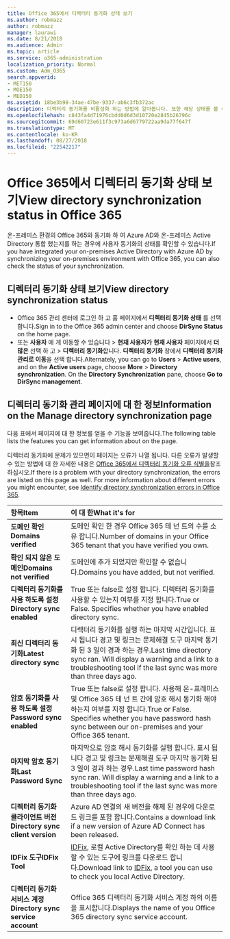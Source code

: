 ```yaml
---
title: Office 365에서 디렉터리 동기화 상태 보기
ms.author: robmazz
author: robmazz
manager: laurawi
ms.date: 8/21/2018
ms.audience: Admin
ms.topic: article
ms.service: o365-administration
localization_priority: Normal
ms.custom: Adm_O365
search.appverid:
- MET150
- MOE150
- MED150
ms.assetid: 18be3b98-34ae-47be-9337-ab6c3fb372ac
description: 디렉터리 동기화를 비활성화 하는 방법에 알아봅니다. 또한 해당 상태를 볼 수 있습니다.
ms.openlocfilehash: c843fa4d71976cbdd0d6d3d10720e2845b26796c
ms.sourcegitcommit: 69d60723e611f3c973a6d6779722aa9da77f647f
ms.translationtype: MT
ms.contentlocale: ko-KR
ms.lasthandoff: 08/27/2018
ms.locfileid: "22542217"
---
```

# <a name="view-directory-synchronization-status-in-office-365"></a><span data-ttu-id="5cafd-104">Office 365에서 디렉터리 동기화 상태 보기</span><span class="sxs-lookup"><span data-stu-id="5cafd-104">View directory synchronization status in Office 365</span></span>
<span data-ttu-id="5cafd-105">온-프레미스 환경의 Office 365와 동기화 하 여 Azure AD와 온-프레미스 Active Directory 통합 했는지를 하는 경우에 사용자 동기화의 상태를 확인할 수 있습니다.</span><span class="sxs-lookup"><span data-stu-id="5cafd-105">If you have integrated your on-premises Active Directory with Azure AD by synchronizing your on-premises environment with Office 365, you can also check the status of your synchronization.</span></span>
  
## <a name="view-directory-synchronization-status"></a><span data-ttu-id="5cafd-106">디렉터리 동기화 상태 보기</span><span class="sxs-lookup"><span data-stu-id="5cafd-106">View directory synchronization status</span></span>
- <span data-ttu-id="5cafd-107">Office 365 관리 센터에 로그인 하 고 홈 페이지에서 **디렉터리 동기화 상태** 를 선택 합니다.</span><span class="sxs-lookup"><span data-stu-id="5cafd-107">Sign in to the Office 365 admin center and choose **DirSync Status** on the home page.</span></span> 
- <span data-ttu-id="5cafd-p102">또는 **사용자** 에 게 이동할 수 있습니다 \> **현재 사용자가** **현재 사용자** 페이지에서 **더 많은** 선택 하 고 \> **디렉터리 동기화**합니다. **디렉터리 동기화** 창에서 **디렉터리 동기화 관리로 이동**을 선택 합니다.</span><span class="sxs-lookup"><span data-stu-id="5cafd-p102">Alternately, you can go to **Users** \> **Active users**, and on the **Active users** page, choose **More** \> **Directory synchronization**. On the **Directory Synchronization** pane, choose **Go to DirSync management**.</span></span>
    
## <a name="information-on-the-manage-directory-synchronization-page"></a><span data-ttu-id="5cafd-110">디렉터리 동기화 관리 페이지에 대 한 정보</span><span class="sxs-lookup"><span data-stu-id="5cafd-110">Information on the Manage directory synchronization page</span></span>

<span data-ttu-id="5cafd-111">다음 표에서 페이지에 대 한 정보를 얻을 수 기능을 보여줍니다.</span><span class="sxs-lookup"><span data-stu-id="5cafd-111">The following table lists the features you can get information about on the page.</span></span>
  
<span data-ttu-id="5cafd-p103">디렉터리 동기화에 문제가 있으면이 페이지는 오류가 나열 됩니다. 다른 오류가 발생할 수 있는 방법에 대 한 자세한 내용은 [Office 365에서 디렉터리 동기화 오류 식별을](identify-directory-synchronization-errors.md)참조 하십시오.</span><span class="sxs-lookup"><span data-stu-id="5cafd-p103">If there is a problem with your directory synchronization, the errors are listed on this page as well. For more information about different errors you might encounter, see [Identify directory synchronization errors in Office 365](identify-directory-synchronization-errors.md).</span></span>
  
|<span data-ttu-id="5cafd-114">**항목**</span><span class="sxs-lookup"><span data-stu-id="5cafd-114">**Item**</span></span>|<span data-ttu-id="5cafd-115">**이 대 한**</span><span class="sxs-lookup"><span data-stu-id="5cafd-115">**What it's for**</span></span>|
|:-----|:-----|
|<span data-ttu-id="5cafd-116">**도메인 확인**</span><span class="sxs-lookup"><span data-stu-id="5cafd-116">**Domains verified**</span></span> | <span data-ttu-id="5cafd-117">도메인 확인 한 경우 Office 365 테 넌 트의 수를 소유 합니다.</span><span class="sxs-lookup"><span data-stu-id="5cafd-117">Number of domains in your Office 365 tenant that you have verified you own.</span></span> |
|<span data-ttu-id="5cafd-118">**확인 되지 않은 도메인**</span><span class="sxs-lookup"><span data-stu-id="5cafd-118">**Domains not verified**</span></span> | <span data-ttu-id="5cafd-119">도메인에 추가 되었지만 확인할 수 없습니다.</span><span class="sxs-lookup"><span data-stu-id="5cafd-119">Domains you have added, but not verified.</span></span> |
|<span data-ttu-id="5cafd-120">**디렉터리 동기화를 사용 하도록 설정**</span><span class="sxs-lookup"><span data-stu-id="5cafd-120">**Directory sync enabled**</span></span> |<span data-ttu-id="5cafd-p104">True 또는 false로 설정 합니다. 디렉터리 동기화를 사용할 수 있는지 여부를 지정 합니다.</span><span class="sxs-lookup"><span data-stu-id="5cafd-p104">True or False. Specifies whether you have enabled directory sync.</span></span> |
|<span data-ttu-id="5cafd-123">**최신 디렉터리 동기화**</span><span class="sxs-lookup"><span data-stu-id="5cafd-123">**Latest directory sync**</span></span> | <span data-ttu-id="5cafd-p105">디렉터리 동기화를 실행 하는 마지막 시간입니다. 표시 됩니다 경고 및 링크는 문제해결 도구 마지막 동기화 된 3 일이 경과 하는 경우.</span><span class="sxs-lookup"><span data-stu-id="5cafd-p105">Last time directory sync ran. Will display a warning and a link to a troubleshooting tool if the last sync was more than three days ago.</span></span> |
|<span data-ttu-id="5cafd-126">**암호 동기화를 사용 하도록 설정**</span><span class="sxs-lookup"><span data-stu-id="5cafd-126">**Password sync enabled**</span></span> | <span data-ttu-id="5cafd-p106">True 또는 false로 설정 합니다. 사용해 온-프레미스 및 Office 365 테 넌 트 간에 암호 해시 동기화 해야 하는지 여부를 지정 합니다.</span><span class="sxs-lookup"><span data-stu-id="5cafd-p106">True or False. Specifies whether you have password hash sync between our on-premises and your Office 365 tenant.</span></span> |
|<span data-ttu-id="5cafd-129">**마지막 암호 동기화**</span><span class="sxs-lookup"><span data-stu-id="5cafd-129">**Last Password Sync**</span></span> | <span data-ttu-id="5cafd-p107">마지막으로 암호 해시 동기화를 실행 합니다. 표시 됩니다 경고 및 링크는 문제해결 도구 마지막 동기화 된 3 일이 경과 하는 경우.</span><span class="sxs-lookup"><span data-stu-id="5cafd-p107">Last time password hash sync ran. Will display a warning and a link to a troubleshooting tool if the last sync was more than three days ago.</span></span> |
|<span data-ttu-id="5cafd-132">**디렉터리 동기화 클라이언트 버전**</span><span class="sxs-lookup"><span data-stu-id="5cafd-132">**Directory sync client version**</span></span> | <span data-ttu-id="5cafd-133">Azure AD 연결의 새 버전을 해제 된 경우에 다운로드 링크를 포함 합니다.</span><span class="sxs-lookup"><span data-stu-id="5cafd-133">Contains a download link if a new version of Azure AD Connect has been released.</span></span> |
|<span data-ttu-id="5cafd-134">**IDFix 도구**</span><span class="sxs-lookup"><span data-stu-id="5cafd-134">**IDFix Tool**</span></span> | <span data-ttu-id="5cafd-135">[IDFix](install-and-run-idfix.md), 로컬 Active Directory를 확인 하는 데 사용할 수 있는 도구에 링크를 다운로드 합니다.</span><span class="sxs-lookup"><span data-stu-id="5cafd-135">Download link to [IDFix](install-and-run-idfix.md), a tool you can use to check you local Active Directory.</span></span> |
|<span data-ttu-id="5cafd-136">**디렉터리 동기화 서비스 계정**</span><span class="sxs-lookup"><span data-stu-id="5cafd-136">**Directory sync service account**</span></span> | <span data-ttu-id="5cafd-137">Office 365 디렉터리 동기화 서비스 계정 하의 이름을 표시합니다.</span><span class="sxs-lookup"><span data-stu-id="5cafd-137">Displays the name of you Office 365 directory sync service account.</span></span> |